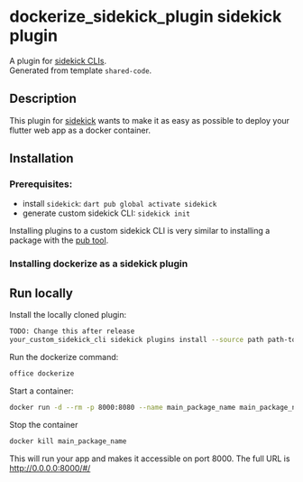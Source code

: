 # dockerize_sidekick_plugin sidekick plugin

A plugin for [sidekick CLIs](https://pub.dev/packages/sidekick).  
Generated from template `shared-code`.

## Description

This plugin for [sidekick](https://pub.dev/packages/sidekick) wants to make it as easy as possible to deploy your flutter web app as a docker container.

## Installation

### Prerequisites:

- install `sidekick`: `dart pub global activate sidekick`
- generate custom sidekick CLI: `sidekick init`

Installing plugins to a custom sidekick CLI is very similar to installing a package with
the [pub tool](https://dart.dev/tools/pub/cmd/pub-global#activating-a-package).

### Installing dockerize as a sidekick plugin

## Run locally
Install the locally cloned plugin:
```bash
TODO: Change this after release
your_custom_sidekick_cli sidekick plugins install --source path path-to-local-dockerize-plugin
```
Run the dockerize command:
```bash
office dockerize
```
Start a container:
```bash
docker run -d --rm -p 8000:8080 --name main_package_name main_package_name:dev
```
Stop the container
```bash
docker kill main_package_name 
```
This will run your app and makes it accessible on port 8000. The full URL is http://0.0.0.0:8000/#/
